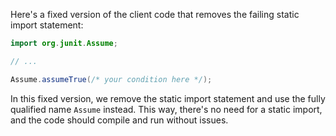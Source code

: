Here's a fixed version of the client code that removes the failing static import statement:

```java
import org.junit.Assume;

// ...

Assume.assumeTrue(/* your condition here */);
```
In this fixed version, we remove the static import statement and use the fully qualified name `Assume` instead. This way, there's no need for a static import, and the code should compile and run without issues.